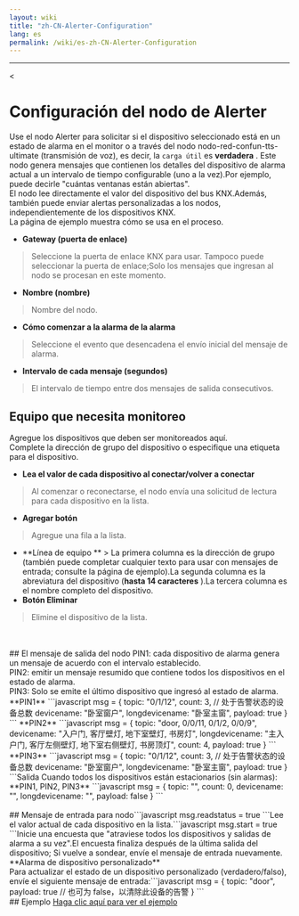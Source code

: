 ```yaml
---
layout: wiki
title: "zh-CN-Alerter-Configuration"
lang: es
permalink: /wiki/es-zh-CN-Alerter-Configuration
---
```

---
<
# Configuración del nodo de Alerter
Use el nodo Alerter para solicitar si el dispositivo seleccionado está en un estado de alarma en el monitor o a través del nodo nodo-red-confun-tts-ultimate (transmisión de voz), es decir, la `carga útil` es **verdadera** .
Este nodo genera mensajes que contienen los detalles del dispositivo de alarma actual a un intervalo de tiempo configurable (uno a la vez).Por ejemplo, puede decirle "cuántas ventanas están abiertas".<br/>
El nodo lee directamente el valor del dispositivo del bus KNX.Además, también puede enviar alertas personalizadas a los nodos, independientemente de los dispositivos KNX.<br/>
La página de ejemplo muestra cómo se usa en el proceso.<br/>
- **Gateway (puerta de enlace)**
> Seleccione la puerta de enlace KNX para usar. Tampoco puede seleccionar la puerta de enlace;Solo los mensajes que ingresan al nodo se procesan en este momento.
- **Nombre (nombre)**
> Nombre del nodo.
- **Cómo comenzar a la alarma de la alarma**
> Seleccione el evento que desencadena el envío inicial del mensaje de alarma.
- **Intervalo de cada mensaje (segundos)**
> El intervalo de tiempo entre dos mensajes de salida consecutivos.
## Equipo que necesita monitoreo
Agregue los dispositivos que deben ser monitoreados aquí.<br/>
Complete la dirección de grupo del dispositivo o especifique una etiqueta para el dispositivo.<br/>
- **Lea el valor de cada dispositivo al conectar/volver a conectar**
> Al comenzar o reconectarse, el nodo envía una solicitud de lectura para cada dispositivo en la lista.
- **Agregar botón**
> Agregue una fila a la lista.
- **Línea de equipo ** > La primera columna es la dirección de grupo (también puede completar cualquier texto para usar con mensajes de entrada; consulte la página de ejemplo).La segunda columna es la abreviatura del dispositivo (**hasta 14 caracteres** ).La tercera columna es el nombre completo del dispositivo.
- **Botón Eliminar**
> Elimine el dispositivo de la lista.
<br/>
<br/>
## El mensaje de salida del nodo
PIN1: cada dispositivo de alarma genera un mensaje de acuerdo con el intervalo establecido.<br/>
PIN2: emitir un mensaje resumido que contiene todos los dispositivos en el estado de alarma.<br/>
PIN3: Solo se emite el último dispositivo que ingresó al estado de alarma.<br/>
**PIN1** ```javascript
msg = {
  topic: "0/1/12",
  count: 3, // 处于告警状态的设备总数
  devicename: "卧室窗户",
  longdevicename: "卧室主窗",
  payload: true
}
``` **PIN2** ```javascript
msg = {
  topic: "door, 0/0/11, 0/1/2, 0/0/9",
  devicename: "入户门, 客厅壁灯, 地下室壁灯, 书房灯",
  longdevicename: "主入户门, 客厅左侧壁灯, 地下室右侧壁灯, 书房顶灯",
  count: 4,
  payload: true
}
``` **PIN3** ```javascript
msg = {
  topic: "0/1/12",
  count: 3, // 处于告警状态的设备总数
  devicename: "卧室窗户",
  longdevicename: "卧室主窗",
  payload: true
}
```Salida Cuando todos los dispositivos están estacionarios (sin alarmas):
**PIN1, PIN2, PIN3** ```javascript
msg = {
  topic: "",
  count: 0,
  devicename: "",
  longdevicename: "",
  payload: false
}
```<br/>
<br/>
## Mensaje de entrada para nodo```javascript
msg.readstatus = true
```Lee el valor actual de cada dispositivo en la lista.```javascript
msg.start = true
```Inicie una encuesta que "atraviese todos los dispositivos y salidas de alarma a su vez".El encuesta finaliza después de la última salida del dispositivo; Si vuelve a sondear, envíe el mensaje de entrada nuevamente.
<br/>
**Alarma de dispositivo personalizado** <br/>
Para actualizar el estado de un dispositivo personalizado (verdadero/falso), envíe el siguiente mensaje de entrada:```javascript
msg = {
  topic: "door",
  payload: true // 也可为 false，以清除此设备的告警
}
```<br/>
## Ejemplo
<a href = "/node-red-contrib-knx-ultimate/wiki/samplealerter"> Haga clic aquí para ver el ejemplo </a>
<br/>
<br/>
<br/>
